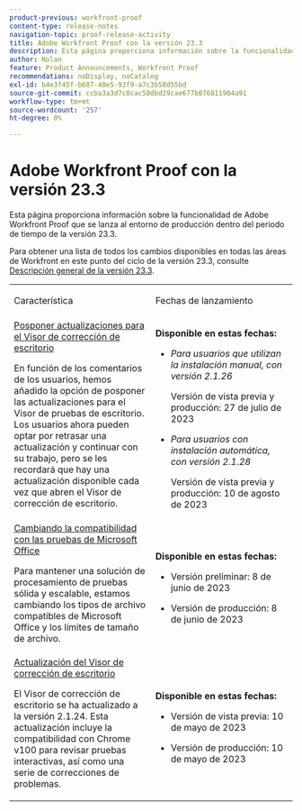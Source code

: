 ```yaml
---
product-previous: workfront-proof
content-type: release-notes
navigation-topic: proof-release-activity
title: Adobe Workfront Proof con la versión 23.3
description: Esta página proporciona información sobre la funcionalidad de Adobe Workfront Proof en la nueva experiencia de Adobe Workfront que se lanzará al entorno de producción con la versión 23.3.
author: Nolan
feature: Product Announcements, Workfront Proof
recommendations: noDisplay, noCatalog
exl-id: b4e3f45f-b687-40e5-93f9-a7c3b58d55bd
source-git-commit: ccba3a3d7c0cac50dbd29cae677b076811904a91
workflow-type: tm+mt
source-wordcount: '257'
ht-degree: 0%

---
```


# Adobe Workfront Proof con la versión 23.3

Esta página proporciona información sobre la funcionalidad de Adobe Workfront Proof que se lanza al entorno de producción dentro del periodo de tiempo de la versión 23.3.

Para obtener una lista de todos los cambios disponibles en todas las áreas de Workfront en este punto del ciclo de la versión 23.3, consulte [Descripción general de la versión 23.3](/help/quicksilver/product-announcements/product-releases/23.3-release-activity/23-3-release-overview.md).

<table>
            <col style="width: 50%;" />
            <col style="width: 50%;" />
            <tbody>
                <tr>
                    <td>
                        <p><span class="bold">Característica</span>
                        </p>
                    </td>
                    <td>
                        <p><span class="bold">Fechas de lanzamiento</span>
                        </p>
                    </td>
                </tr>
                <tr>
                    <td>
                        <a href="/help/quicksilver/product-announcements/product-releases/workfront-proof-release-activity/proof-23-3-release/proof-23-3-jul-17.md" class="MCXref xref" xrefformat="{para}">Posponer actualizaciones para el Visor de corrección de escritorio</a> </p>
                        <p>En función de los comentarios de los usuarios, hemos añadido la opción de posponer las actualizaciones para el Visor de pruebas de escritorio. Los usuarios ahora pueden optar por retrasar una actualización y continuar con su trabajo, pero se les recordará que hay una actualización disponible cada vez que abren el Visor de corrección de escritorio.</p>
                    </td>
                    <td><p><b>Disponible en estas fechas:</b></p>
                        <ul>
                            <li>
                                <p><i>Para usuarios que utilizan la instalación manual, con versión 2.1.26</i></p>
                                <p>Versión de vista previa y producción: 27 de julio de 2023</p>
                            </li>
                            <li>
                                <p><i>Para usuarios con instalación automática, con versión 2.1.28</i></p>
                                <p>Versión de vista previa y producción: 10 de agosto de 2023</p>
                            </li>
                        </ul>
                    </td>
                </tr>                
                <tr>
                    <td>
                        <a href="/help/quicksilver/product-announcements/product-releases/workfront-proof-release-activity/proof-23-3-release/proof-23-3-jun-5.md" class="MCXref xref" xrefformat="{para}">Cambiando la compatibilidad con las pruebas de Microsoft Office</a></p>
                        <p>Para mantener una solución de procesamiento de pruebas sólida y escalable, estamos cambiando los tipos de archivo compatibles de Microsoft Office y los límites de tamaño de archivo.</p>
                    </td>
                    <td><p><b>Disponible en estas fechas:</b></p>
                        <ul>
                            <li>
                                <p>Versión preliminar: 8 de junio de 2023<br /></p>
                            </li>
                            <li>
                                <p><span class="preview">Versión de producción: 8 de junio de 2023</span></p>
                            </li>
                        </ul>
                    </td>
                </tr>                
                <tr>
                    <td>
                        <a href="/help/quicksilver/product-announcements/product-releases/workfront-proof-release-activity/proof-23-3-release/proof-23-3-may-8.md">Actualización del Visor de corrección de escritorio</a></p>
                        <p>El Visor de corrección de escritorio se ha actualizado a la versión 2.1.24. Esta actualización incluye la compatibilidad con Chrome v100 para revisar pruebas interactivas, así como una serie de correcciones de problemas.</p>
                    </td>
                    <td><p><b>Disponible en estas fechas:</b></p>
                     <p>
                        </p>
                        <ul>
                            <li>
                                <p>Versión de vista previa: 10 de mayo de 2023<br /></p>
                            </li>
                            <li>
                                <p><span class="preview">Versión de producción: 10 de mayo de 2023</span></p>
                            </li>
                        </ul>
                    </td>
                </tr>
            </tbody>
        </table>

